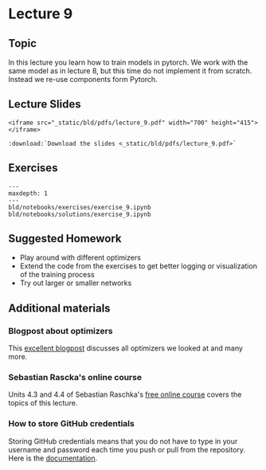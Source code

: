 # Lecture 9

## Topic

In this lecture you learn how to train models in pytorch. We work with the same model
as in lecture 8, but this time do not implement it from scratch. Instead we re-use
components form Pytorch.

## Lecture Slides

```{raw} html
<iframe src="_static/bld/pdfs/lecture_9.pdf" width="700" height="415"></iframe>
```

```{eval-rst}
:download:`Download the slides <_static/bld/pdfs/lecture_9.pdf>`
```

## Exercises


```{toctree}
---
maxdepth: 1
---
bld/notebooks/exercises/exercise_9.ipynb
bld/notebooks/solutions/exercise_9.ipynb
```

## Suggested Homework

- Play around with different optimizers
- Extend the code from the exercises to get better logging or visualization of the training process
- Try out larger or smaller networks


## Additional materials

### Blogpost about optimizers

This [excellent blogpost](https://www.ruder.io/optimizing-gradient-descent/) discusses
all optimizers we looked at and many more.


### Sebastian Rascka's online course

Units 4.3 and 4.4 of Sebastian Raschka's [free online course](https://lightning.ai/pages/courses/deep-learning-fundamentals/training-multilayer-neural-networks-overview/4-3-training-a-multilayer-neural-network-in-pytorch-part-1-5/) covers the topics of this
lecture.


### How to store GitHub credentials

Storing GitHub credentials means that you do not have to type in your username and
password each time you push or pull from the repository. Here is the
[documentation](https://docs.github.com/en/get-started/getting-started-with-git/caching-your-github-credentials-in-git).
